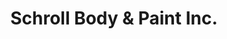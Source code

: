 ---
title: "Schroll Body & Paint Inc."
url: /manhattan/schroll-body-and-paint-inc/
shop: car repair
---